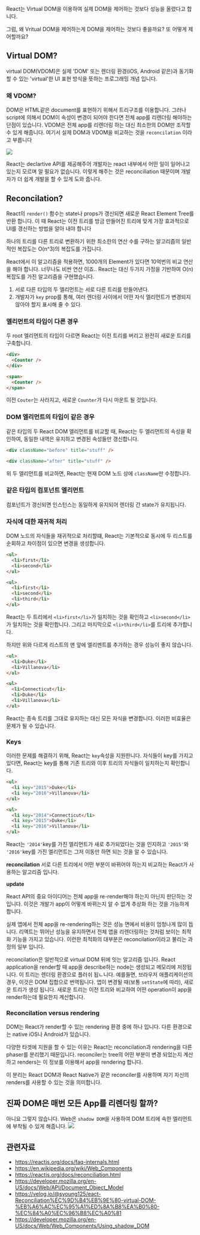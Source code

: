 React는 Virtual DOM을 이용하여 실제 DOM을 제어하는 것보다 성능을 올렸다고 합니다. 

그럼, 왜 Vritual DOM을 제어하는게 DOM을 제어하는 것보다 좋을까요? 또 어떻게 제어할까요?

## Virtual DOM?
virtual DOM(VDOM)은 실제 'DOM' 또는 렌더링 환경(iOS, Android 같은)과 동기화 할 수 있는 'virtual'한 UI 표현 방식을 뜻하는 프로그래밍 개념 입니다.

### 왜 VDOM?
DOM은 HTML같은 document를 표현하기 위해서 트리구조를 이용합니다. 그러나 script에 의해서 DOM이 속성이 변경이 되어야 한다면 전체 app를 리렌더링 해야하는 단점이 있습니다. VDOM은 전체 app를 리렌더링 하는 대신 최소한의 DOM만 조작할 수 있게 해줍니다. 여기서 실제 DOM과 VDOM을 비교하는 것을 `reconcilation` 이라고 부릅니다

![](https://images.velog.io/images/whow1101/post/2e3c9ecd-6882-48d2-b7d6-c7bffd6648fe/vdom1.png)

React는 declartive API를 제공해주어 개발자는 react 내부에서 어떤 일이 일어나고 있는지 모르며 알 필요가 없습니다. 이렇게 해주는 것은 reconciliation 때문이며 개발자가 더 쉽게 개발을 할 수 있게 도와 줍니다.

## Reconcilation?
React의 `render()` 함수는 state나 props가 갱신되면 새로운 React Element Tree를 반환 합니다. 이 때 React는 이전 트리를 방금 만들어진 트리에 맞게 가장 효과적으로 UI를 갱신하는 방법을 알아 내야 합니다

하나의 트리를 다른 트리로 변환하기 위한 최소한의 연산 수를 구하는 알고리즘의 일반적인 복잡도는 O(n^3)의 복잡도를 가집니다.

React에서 이 알고리즘을 적용하면, 1000개의 Element가 있다면 10억번의 비교 연산을 해야 합니다. 너무나도 비싼 연산 이죠.. React는 대신 두가지 가정을 기반하여 O(n) 복잡도를 가진 알고리즘을 구현했습니다.

1. 서로 다른 타입의 두 엘리먼트는 서로 다른 트리를 만들어낸다.
2. 개발자가 `key` prop를 통해, 여러 렌더링 사이에서 어떤 자식 엘리먼트가 변경되지 않아야 할지 표시해 줄 수 있다.

### 엘리먼트의 타입이 다른 경우
두 root 엘리먼트의 타입이 다르면 React는 이전 트리를 버리고 완전히 새로운 트리를 구축합니다.

```html
<div>
  <Counter />
</div>

<span>
  <Counter />
</span>
```

이전 `Couter`는 사라지고, 새로운 `Counter`가 다시 마운트 될 것입니다.

### DOM 엘리먼트의 타입이 같은 경우
같은 타입의 두 React DOM 엘리먼트를 비교할 때, React는 두 엘리먼트의 속성을 확인하여, 동일한 내역은 유지하고 변경된 속성들만 갱신합니다.

```html
<div className="before" title="stuff" />

<div className="after" title="stuff" />
```

위 두 엘리먼트를 비교하면, React는 현재 DOM 노드 상에 `className`만 수정합니다.

### 같은 타입의 컴포넌트 엘리먼트
컴포넌트가 갱신되면 인스턴스는 동일하게 유지되어 렌더링 간 state가 유지됩니다. 

### 자식에 대한 재귀적 처리
DOM 노드의 자식들을 재귀적으로 처리할떄, React는 기본적으로 동시에 두 리스트를 순회하고 차이점이 있으면 변경을 생성합니다.

```html
<ul>
  <li>first</li>
  <li>second</li>
</ul>

<ul>
  <li>first</li>
  <li>second</li>
  <li>third</li>
</ul>
```

React는 두 트리에서 `<li>first</li>`가 일치하는 것을 확인하고 `<li>second</li>`가 일치하는 것을 확인합니다. 그리고 마지막으로 `<li>third</li>`를 트리에 추가합니다.

하지만 위와 다르게 리스트의 맨 앞에 엘리멘트를 추가하는 경우 성능이 좋지 않습니다.

```html
<ul>
  <li>Duke</li>
  <li>Villanova</li>
</ul>

<ul>
  <li>Connecticut</li>
  <li>Duke</li>
  <li>Villanova</li>
</ul>
```
React는 종속 트리를 그대로 유지하는 대신 모든 자식을 변경합니다. 이러한 비효율은 문제가 될 수 있습니다.

### Keys
이러한 문제를 해결하기 위해, React는 `key`속성을 지원한니다. 자식들이 key를 가지고 있다면, React는 key를 통해 기존 트리와 이후 트리의 자식들이 일치하는지 확인합니다.

```html
<ul>
  <li key="2015">Duke</li>
  <li key="2016">Villanova</li>
</ul>

<ul>
  <li key="2014">Connecticut</li>
  <li key="2015">Duke</li>
  <li key="2016">Villanova</li>
</ul>
```

React는 `'2014'`key를 가진 엘리먼트가 새로 추가되었다는 것을 인지하고 `'2015'`와 `'2016'`key를 가진 엘리먼트는 그저 이동만 하면 되는 것을 알 수 있습니다.




**reconcilation**
서로 다른 트리에서 어떤 부분이 바뀌어야 하는지 비교하는 React가 사용하는 알고리즘 입니다.

**update**

React API의 중요 아이디어는 전체 app을 re-render해야 하는지 아닌지 판단하는 것 입니다. 이것은 개발가 app이 어떻게 바뀌는지 알 수 없게 추상화 하는 것을 가능하게 합니다.

실제 앱에서 전체 app을 re-rendering하는 것은 성능 면에서 비용이 엄청나게 많이 듭니다. 리액트는 뛰어난 성능을 유지하면서 전체 앱을 리렌더링하는 것처럼 보이는 최적화 기능을 가지고 있습니다. 이런한 최적화의 대부분은 reconcilation이라고 불리는 과정의 일부 입니다.

reconcilation은 일반적으로 virtual DOM 뒤에 잇는 알고리즘 입니다. React application을 render할 때 app을 describe하는 node는 생성되고 메모리에 저장됩니다. 이 트리는 렌더링 환경으로 플러쉬 됩ㄴ니다. 예를들면, 브라우저 애플리케이션의 경우, 이것은 DOM 집합으로 번역됩니다. 앱이 변경될 때(보통 `setState`에 따라), 새로운 트리가 생성 됩니다. 새로운 트리는 이전 트리와 비교하여 어떤 operation이 app을 render하는데 필요한지 계산합니다.

### Reconcilation versus rendering
DOM는 React가 render할 수 있는 rendering 환경 중에 하나 입니다. 다른 환경으로는 native iOS나 Android가 있습니다.

다양한 타겟에 지원을 할 수 있는 이유는 React는 reconcilation과 rendering을 다른 phaser를 분리했기 때문입니다. reconciler는 tree의 어떤 부분이 변경 되었는지 계산하고 renders는 이 정보를 이용해서 app을 rendering 합니다. 

이 분리는 React DOM과 React Native가 같은 reconciler를 사용하며 자기 자신의 renders를 사용할 수 있는 것을 의미합니다.


## 진짜 DOM은 매번 모든 App를 리렌더링 할까?
아니요 그렇지 않습니다. Web은 `shadow DOM`을 사용하여 DOM 트리에 속한 엘리먼트에 부착될 수 있게 해줍니다.
![](https://images.velog.io/images/whow1101/post/03a4c207-0834-47c2-91d6-82f9008cfe77/shadowdom.svg)


## 관련자료
- https://reactjs.org/docs/faq-internals.html
- https://en.wikipedia.org/wiki/Web_Components
- https://reactjs.org/docs/reconciliation.html
- https://developer.mozilla.org/en-US/docs/Web/API/Document_Object_Model
- https://velog.io/@syoung125/eact-Reconciliation%EC%9D%B4%EB%9E%80-virtual-DOM-%EB%A6%AC%EC%95%A1%ED%8A%B8%EA%B0%80-%EC%84%A0%EC%96%B8%EC%A0%81
- https://developer.mozilla.org/en-US/docs/Web/Web_Components/Using_shadow_DOM
